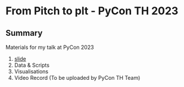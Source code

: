 # From Pitch to plt - PyCon TH 2023

## Summary

Materials for my talk at PyCon 2023

1. [slide](https://docs.google.com/presentation/d/1Jxk3ySHzYpDfcrNWf6AtRQDu7ShLEAA48YJ13SfwlTc/edit?usp=sharing)
2. Data & Scripts
3. Visualisations
4. Video Record (To be uploaded by PyCon TH Team)
